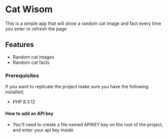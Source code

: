 # Cat Wisom
This is a simple app that will show a random cat image and fact every time you enter or refresh the page

## Features
- Random cat images
- Random cat facts

### Prerequisites

If you want to replicate the project make sure you have the following installed:

- PHP 8.3.12

#### How to add an API key

- You'll need to create a file named APIKEY.key on the root of the project, and enter your api key inside
